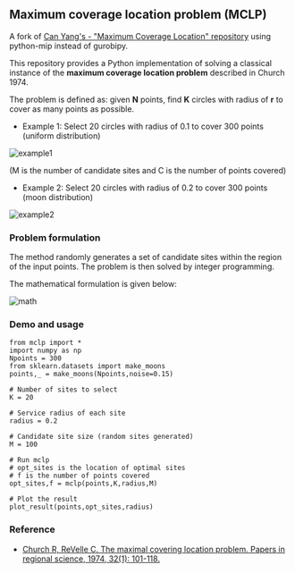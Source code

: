 ## Maximum coverage location problem (MCLP)

A fork of [Can Yang's - "Maximum Coverage Location" repository](https://github.com/cyang-kth/maximum-coverage-location) using python-mip instead of gurobipy.

This repository provides a Python implementation of solving a classical instance of
the **maximum coverage location problem** described in Church 1974. 

The problem is defined as: given **N** points, find **K** circles with radius of **r** 
to cover as many points as possible.

- Example 1: Select 20 circles with radius of 0.1 to cover 300 points (uniform distribution)

![example1](img/example1.png)

(M is the number of candidate sites and C is the number of points covered)

- Example 2: Select 20 circles with radius of 0.2 to cover 300 points (moon distribution)

![example2](img/example2.png)


### Problem formulation

The method randomly generates a set of candidate sites within the region
of the input points. The problem is then solved by integer programming.

The mathematical formulation is given below:

![math](img/mclp_math.png)


### Demo and usage

```
from mclp import *
import numpy as np
Npoints = 300
from sklearn.datasets import make_moons
points,_ = make_moons(Npoints,noise=0.15)

# Number of sites to select
K = 20

# Service radius of each site
radius = 0.2

# Candidate site size (random sites generated)
M = 100

# Run mclp 
# opt_sites is the location of optimal sites 
# f is the number of points covered
opt_sites,f = mclp(points,K,radius,M)

# Plot the result 
plot_result(points,opt_sites,radius)
```


### Reference

- [Church R, ReVelle C. The maximal covering location problem. Papers in regional science, 1974, 32(1): 101-118.](https://link.springer.com/article/10.1007/BF01942293)
